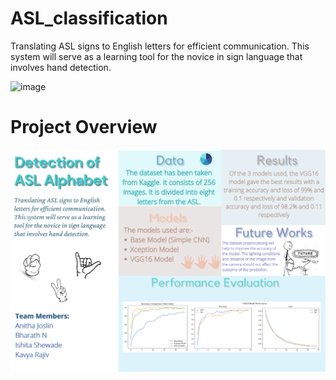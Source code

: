 # ASL_classification

Translating ASL signs to English letters for efficient communication. This system will serve as a learning tool for the novice in sign language that involves hand detection.

![image](https://image.freepik.com/free-vector/asl-alphabet-disabled-people-illustration_97231-1829.jpg)

# Project Overview

![images](project_poster.png)
